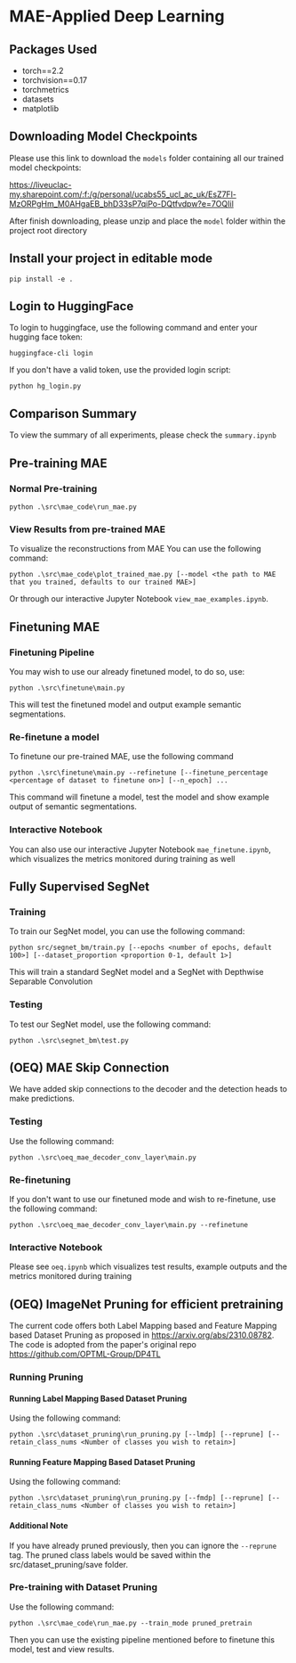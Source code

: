 # MAE-Applied Deep Learning

## Packages Used
- torch==2.2
- torchvision==0.17
- torchmetrics
- datasets
- matplotlib

## Downloading Model Checkpoints
Please use this link to download the ```models``` folder containing all our trained model checkpoints:

https://liveuclac-my.sharepoint.com/:f:/g/personal/ucabs55_ucl_ac_uk/EsZ7Fl-MzORPgHm_M0AHgaEB_bhD33sP7qiPo-DQtfvdpw?e=7OQIil

After finish downloading, please unzip and place the ```model``` folder within the project root directory


## Install your project in editable mode
```
pip install -e .
```

## Login to HuggingFace
To login to huggingface, use the following command and enter your hugging face token:
```
huggingface-cli login
```

If you don't have a valid token, use the provided login script:
```
python hg_login.py
```

## Comparison Summary
To view the summary of all experiments, please check the ```summary.ipynb```

## Pre-training MAE

### Normal Pre-training
```
python .\src\mae_code\run_mae.py
```

### View Results from pre-trained MAE
To visualize the reconstructions from MAE You can use the following command:
```
python .\src\mae_code\plot_trained_mae.py [--model <the path to MAE that you trained, defaults to our trained MAE>]
```

Or through our interactive Jupyter Notebook ```view_mae_examples.ipynb```.


## Finetuning MAE

### Finetuning Pipeline
You may wish to use our already finetuned model, to do so, use:
```
python .\src\finetune\main.py
```
This will test the finetuned model and output example semantic segmentations.

### Re-finetune a model
To finetune our pre-trained MAE, use the following command
```
python .\src\finetune\main.py --refinetune [--finetune_percentage <percentage of dataset to finetune on>] [--n_epoch] ...
```
This command will finetune a model, test the model and show example output of semantic segmentations.

### Interactive Notebook

You can also use our interactive Jupyter Notebook ```mae_finetune.ipynb```, which visualizes the metrics monitored during training as well


## Fully Supervised SegNet

### Training
To train our SegNet model, you can use the following command:
```
python src/segnet_bm/train.py [--epochs <number of epochs, default 100>] [--dataset_proportion <proportion 0-1, default 1>]
```
This will train a standard SegNet model and a SegNet with Depthwise Separable Convolution

### Testing
To test our SegNet model, use the following command:
```
python .\src\segnet_bm\test.py
```


## (OEQ) MAE Skip Connection
We have added skip connections to the decoder and the detection heads to make predictions.

### Testing
Use the following command:
```
python .\src\oeq_mae_decoder_conv_layer\main.py
```

### Re-finetuning
If you don't want to use our finetuned mode and wish to re-finetune, use the following command:
```
python .\src\oeq_mae_decoder_conv_layer\main.py --refinetune
```

### Interactive Notebook
Please see ```oeq.ipynb``` which visualizes test results, example outputs and the metrics monitored during training

## (OEQ) ImageNet Pruning for efficient pretraining

The current code offers both Label Mapping based and Feature Mapping based Dataset Pruning as proposed in https://arxiv.org/abs/2310.08782. The code is adopted from the paper's original repo https://github.com/OPTML-Group/DP4TL 

### Running Pruning

#### Running Label Mapping Based Dataset Pruning
Using the following command:
```
python .\src\dataset_pruning\run_pruning.py [--lmdp] [--reprune] [--retain_class_nums <Number of classes you wish to retain>]
```

#### Running Feature Mapping Based Dataset Pruning
Using the following command:
```
python .\src\dataset_pruning\run_pruning.py [--fmdp] [--reprune] [--retain_class_nums <Number of classes you wish to retain>]
```

#### Additional Note

If you have already pruned previously, then you can ignore the ```--reprune``` tag. The pruned class labels would be saved within the src/dataset_pruning/save folder.


### Pre-training with Dataset Pruning
Use the following command:
```
python .\src\mae_code\run_mae.py --train_mode pruned_pretrain
```
Then you can use the existing pipeline mentioned before to finetune this model, test and view results.
